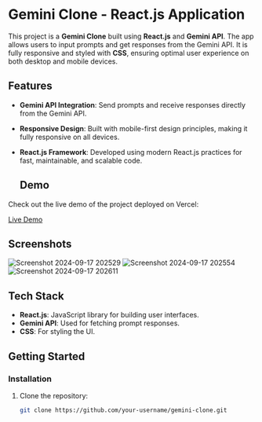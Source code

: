 # Gemini Clone - React.js Application

This project is a **Gemini Clone** built using **React.js** and **Gemini API**. The app allows users to input prompts and get responses from the Gemini API. It is fully responsive and styled with **CSS**, ensuring optimal user experience on both desktop and mobile devices.

## Features

- **Gemini API Integration**: Send prompts and receive responses directly from the Gemini API.
- **Responsive Design**: Built with mobile-first design principles, making it fully responsive on all devices.
- **React.js Framework**: Developed using modern React.js practices for fast, maintainable, and scalable code.


  ## Demo

Check out the live demo of the project deployed on Vercel:

[Live Demo](https://gemini-clone-atul.vercel.app/)

## Screenshots

![Screenshot 2024-09-17 202529](https://github.com/user-attachments/assets/68fb3946-0c43-43a5-b917-323d0eabc8e7)
![Screenshot 2024-09-17 202554](https://github.com/user-attachments/assets/b0c1788c-cb9c-4d16-b689-828359a6e588)
![Screenshot 2024-09-17 202611](https://github.com/user-attachments/assets/266500aa-144a-4f58-944d-6c7e25737ffb)



## Tech Stack

- **React.js**: JavaScript library for building user interfaces.
- **Gemini API**: Used for fetching prompt responses.
- **CSS**: For styling the UI.

## Getting Started

### Installation

1. Clone the repository:

   ```bash
   git clone https://github.com/your-username/gemini-clone.git
